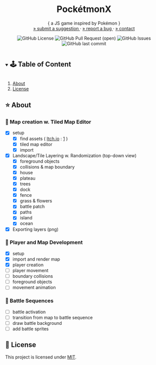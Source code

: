 <!-- PROJECT SUMMARY -->
<p align="center">
  <h1 align="center">PockétmonX</h1>

  <p align="center">
    { a JS game inspired by Pokémon }
    </br>
    <a href="https://github.com/pink-coffee-mug/pocketmonX/issues"> » submit a suggestion </a>
    ·
    <a href="https://github.com/pink-coffee-mug/pocketmonX/issues">» report a bug </a>
    ·
    <a href="https://github.com/pink-coffee-mug/pocketmonX">» contact </a>
  </p>

  <div align="center">

![GitHub License](https://img.shields.io/github/license/pink-coffee-mug/pocketmonX)
![GitHub Pull Request (open)](https://img.shields.io/github/issues-pr/pink-coffee-mug/pocketmonX?color=hotpink)
![GitHub Issues](https://img.shields.io/github/issues/pink-coffee-mug/pocketmonX?color=purple)
![GitHub last commit](https://img.shields.io/github/last-commit/pink-coffee-mug/pocketmonX?color=blue)

  </div>
</p>

<!-- TABLE OF CONTENT -->
<details open="open">
  <summary><h2 style="display: inline-block">🕹 Table of Content</h2></summary>
  <ol>
    <li>
      <a href="#about-the-project">About</a>
    </li>
    <!-- <li>
      <a href="#getting-started">Documentation</a>
      <ul>
        <li><a href="#getting-started">Getting Started</a></li>
        <li><a href="#overview">Content</a></li>
      </ul> -->
    </li>
    <li><a href="#license">License</a></li>
  </ol>
</details>

<!-- ABOUT THE PROJECT -->
## :star: About

### :pushpin: Map creation w. Tiled Map Editor

- [x] setup
  - [x] find assets ( [Itch.io](https://itch.io/) : [1](https://cypor.itch.io/12x12-rpg-tileset) )
  - [x] tiled map editor
  - [x] import
- [x] Landscape/Tile Layering w. Randomization (top-down view)
  - [x] foreground objects
  - [x] collisions & map boundary
  - [x] house
  - [x] plateau
  - [x] trees
  - [x] dock
  - [x] fence
  - [x] grass & flowers
  - [x] battle patch
  - [x] paths
  - [x] island
  - [x] ocean
- [x] Exporting layers (png)

### :pushpin: Player and Map Development

- [x] setup
- [x] import and render map
- [x] player creation
- [ ] player movement
- [ ] boundary collisions
- [ ] foreground objects
- [ ] movement animation

### :pushpin: Battle Sequences

- [ ] battle activation
- [ ] transition from map to battle sequence
- [ ] draw battle background
- [ ] add battle sprites

<!-- CONTENT -->
<!-- ## :clipboard: Documentation -->

<!-- ### :green_apple: Getting Started

### :apple: Content

<!-- CONTRIBUTING -->
<!-- ## :sunflower: Contributing

Contributions are welcome! Follow these steps:
>
> 1. Fork the Project
> 2. Create your Branch (`git checkout -b my-branch`)
> 3. Commit your Changes (`git commit -m 'add my contribution'`)
> 4. Push to the Branch (`git push --set-upstream origin my-branch`)
> 5. Open a Pull Request -->

<!-- LICENSE -->
## :pencil: License

This project is licensed under [MIT](https://opensource.org/licenses).

<!-- ACKNOWLEDGEMENTS -->
<!-- ## Acknowledgements -->

<!-- RESOURCES-->

[contributors-shield]: https://img.shields.io/github/contributors/github_username/repo.svg?style=for-the-badge
[contributors-url]: https://github.com/github_username/repo/graphs/contributors
[forks-shield]: https://img.shields.io/github/forks/github_username/repo.svg?style=for-the-badge
[forks-url]: https://github.com/github_username/repo/network/members
[stars-shield]: https://img.shields.io/github/stars/github_username/repo.svg?style=for-the-badge
[stars-url]: https://github.com/github_username/repo/stargazers
[issues-shield]: https://img.shields.io/github/issues/github_username/repo.svg?style=for-the-badge
[issues-url]: https://github.com/github_username/repo/issues
[license-shield]: https://img.shields.io/github/license/github_username/repo.svg?style=for-the-badge
[license-url]: https://github.com/github_username/repo/blob/master/LICENSE.txt
[GitHub Pull Request (open)]:https://img.shields.io/github/issues-pr/github_username/repo-name?color=blue
[GitHub last commit]:https://img.shields.io/github/last-commit/github_username/repo-name?color=pink

